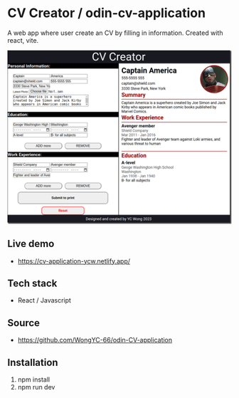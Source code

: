 # CV Creator / odin-cv-application

A web app where user create an CV by filling in information. Created with react, vite.

![photo](CV-creator.png)

## Live demo
- https://cv-application-ycw.netlify.app/

## Tech stack 
-  React / Javascript

## Source
- https://github.com/WongYC-66/odin-CV-application

## Installation
1. npm install 
2. npm run dev

